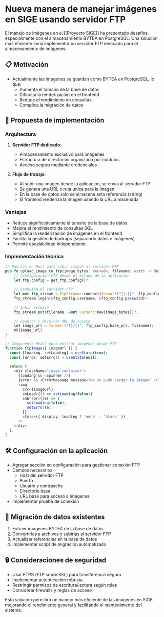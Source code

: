 # Nueva manera de manejar imágenes en SIGE usando servidor FTP

El manejo de imágenes en el [[Proyecto SIGE]] ha presentado desafíos, especialmente con el almacenamiento BYTEA en PostgreSQL. Una solución más eficiente sería implementar un servidor FTP dedicado para el almacenamiento de imágenes.

## 📋 Motivación
- Actualmente las imágenes se guardan como BYTEA en PostgreSQL, lo que:
  - Aumenta el tamaño de la base de datos
  - Dificulta la renderización en el frontend
  - Reduce el rendimiento en consultas
  - Complica la migración de datos

## 🔄 Propuesta de implementación

### Arquitectura
1. **Servidor FTP dedicado**:
   - Almacenamiento exclusivo para imágenes
   - Estructura de directorios organizada por módulos
   - Acceso seguro mediante credenciales

2. **Flujo de trabajo**:
   - Al subir una imagen desde la aplicación, se envía al servidor FTP
   - Se genera una URL o ruta única para la imagen
   - En la base de datos solo se almacena esta referencia (string)
   - El frontend renderiza la imagen usando la URL almacenada

### Ventajas
- Reduce significativamente el tamaño de la base de datos
- Mejora el rendimiento de consultas SQL
- Simplifica la renderización de imágenes en el frontend
- Facilita la gestión de backups (separando datos e imágenes)
- Permite escalabilidad independiente

### Implementación técnica

```rust
// Función en Rust para subir imagen al servidor FTP
pub fn upload_image_to_ftp(image_bytes: Vec<u8>, filename: &str) -> Result<String, AppError> {
    // Configuración FTP desde el estado de la aplicación
    let ftp_config = get_ftp_config()?;
    
    // Conexión al servidor FTP
    let mut ftp_stream = FtpStream::connect(format!("{}:{}", ftp_config.host, ftp_config.port))?;
    ftp_stream.login(&ftp_config.username, &ftp_config.password)?;
    
    // Subir archivo
    ftp_stream.put(filename, &mut Cursor::new(image_bytes))?;
    
    // Generar y devolver URL de acceso
    let image_url = format!("{}/{}", ftp_config.base_url, filename);
    Ok(image_url)
}
```

```typescript
// Componente React para mostrar imágenes desde FTP
function FtpImage({ imageUrl }) {
  const [loading, setLoading] = useState(true);
  const [error, setError] = useState(null);
  
  return (
    <div className="image-container">
      {loading && <Spinner />}
      {error && <ErrorMessage message="No se pudo cargar la imagen" />}
      <img 
        src={imageUrl} 
        onLoad={() => setLoading(false)}
        onError={(e) => {
          setLoading(false);
          setError(e);
        }}
        style={{ display: loading ? 'none' : 'block' }}
      />
    </div>
  );
}
```

## 🛠️ Configuración en la aplicación
- Agregar sección en configuración para gestionar conexión FTP
- Campos necesarios:
  - Host del servidor FTP
  - Puerto
  - Usuario y contraseña
  - Directorio base
  - URL base para acceso a imágenes
- Implementar prueba de conexión

## 🔄 Migración de datos existentes
1. Extraer imágenes BYTEA de la base de datos
2. Convertirlas a archivos y subirlas al servidor FTP
3. Actualizar referencias en la base de datos
4. Implementar script de migración automatizado

## 🔒 Consideraciones de seguridad
- Usar FTPS (FTP sobre SSL) para transferencia segura
- Implementar autenticación robusta
- Restringir permisos de escritura/lectura según roles
- Considerar firewalls y reglas de acceso

Esta solución permitirá un manejo más eficiente de las imágenes en SIGE, mejorando el rendimiento general y facilitando el mantenimiento del sistema. 
